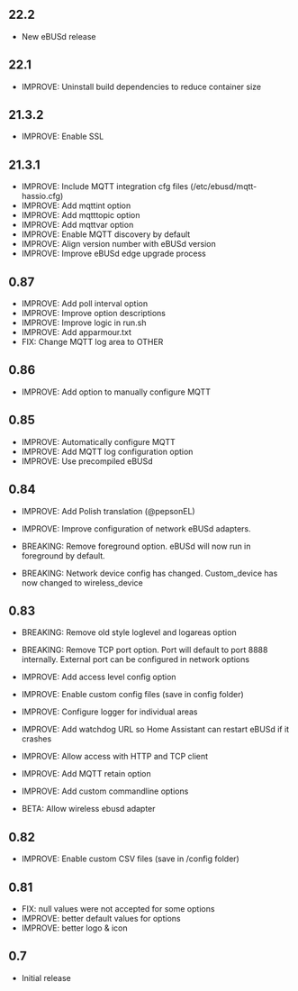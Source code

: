 <!-- https://developers.home-assistant.io/docs/add-ons/presentation#keeping-a-changelog -->

## 22.2

- New eBUSd release

## 22.1

- IMPROVE: Uninstall build dependencies to reduce container size

## 21.3.2

- IMPROVE: Enable SSL

## 21.3.1

- IMPROVE: Include MQTT integration cfg files (/etc/ebusd/mqtt-hassio.cfg)
- IMPROVE: Add mqttint option
- IMPROVE: Add mqtttopic option
- IMPROVE: Add mqttvar option
- IMPROVE: Enable MQTT discovery by default
- IMPROVE: Align version number with eBUSd version
- IMPROVE: Improve eBUSd edge upgrade process

## 0.87

- IMPROVE: Add poll interval option
- IMPROVE: Improve option descriptions
- IMPROVE: Improve logic in run.sh
- IMPROVE: Add apparmour.txt
- FIX: Change MQTT log area to OTHER

## 0.86

- IMPROVE: Add option to manually configure MQTT

## 0.85

- IMPROVE: Automatically configure MQTT
- IMPROVE: Add MQTT log configuration option
- IMPROVE: Use precompiled eBUSd

## 0.84

- IMPROVE: Add Polish translation (@pepsonEL)
- IMPROVE: Improve configuration of network eBUSd adapters.

- BREAKING: Remove foreground option.  eBUSd will now run in foreground by default.
- BREAKING: Network device config has changed.  Custom_device has now changed to wireless_device


## 0.83

- BREAKING: Remove old style loglevel and logareas option
- BREAKING: Remove TCP port option.  Port will default to port 8888 internally.  External port can be configured in network options

- IMPROVE: Add access level config option
- IMPROVE: Enable custom config files (save in config folder)
- IMPROVE: Configure logger for individual areas
- IMPROVE: Add watchdog URL so Home Assistant can restart eBUSd if it crashes
- IMPROVE: Allow  access with HTTP and TCP client
- IMPROVE: Add MQTT retain option
- IMPROVE: Add custom commandline options

- BETA: Allow wireless ebusd adapter

## 0.82

- IMPROVE: Enable custom CSV files (save in /config folder)

## 0.81

- FIX: null values were not accepted for some options
- IMPROVE: better default values for options
- IMPROVE: better logo & icon

## 0.7

- Initial release
